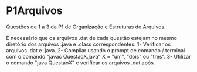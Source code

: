 # P1Arquivos
Questões de 1 a 3 da P1 de Organização e Estruturas de Arquivos.

É necessário que os arquivos .dat de cada questão estejam no mesmo diretório dos arquivos .java e .class correspondentes.
1- Verificar os arquivos .dat e .java.
2- Compilar usando o prompt de comando / terminal com o comando "javac QuestaoX.java" X = "um", "dois" ou "tres".
3- Utilizar o comando "java QuestaoX" e verificar os arquivos .dat após.
